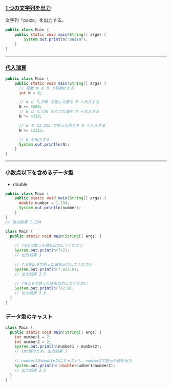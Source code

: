 ### [1 つの文字列を出力](https://paiza.jp/works/mondai/d_rank_level_up_problems/d_rank_level_up_problems__stdout_1)
文字列「paiza」を出力する。
```Java
public class Main {
    public static void main(String[] args) {
        System.out.println("paiza");
    }
}
```
***
### [代入演算](https://paiza.jp/works/mondai/d_rank_level_up_problems/d_rank_level_up_problems__arithmetic_substitution_op_boss)

```Java
public class Main {
    public static void main(String[] args) {
      // 変数 N を 0 で初期化する
      int N = 0;

      // N に 3,286 を足した値を N へ代入する
      N += 3286;
      // N に 4,736 をかけた値を N へ代入する
      N *= 4736;

      // N を 12,312 で割った余りを N へ代入する
      N %= 12312;

      // N を出力する
      System.out.println(N);
    }
}
```
***
### 小数点以下を含めるデータ型
* double
```Java
public class Main {
    public static void main(String[] args) {
      double number = 1.234;
      System.out.println(number);
    }
}
// 出力結果 1.234
```
```Java
class Main {
  public static void main(String[] args) {
    
    // 7を2で割った値を出力してください
    System.out.println(7/2);
    // 出力結果 3
    
    // 7.0を2.0で割った値を出力してください
    System.out.println(7.0/2.0);
    // 出力結果 3.5
    
    // 7を2.0で割った値を出力してください
    System.out.println(7/2.0);
    // 出力結果 3.5
  }
}
```
### データ型のキャスト
```Java
class Main {
  public static void main(String[] args) {
    int number1 = 7;
    int number2 = 2;
    System.out.println(number1 / number2);
    // int型のため、出力結果 3
    
    // number1をdouble型にキャストし、number2で割った値を出力
    System.out.println((double)number1/number2);
    // 出力結果 3.5
  }
}
```
